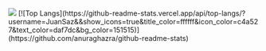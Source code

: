 <img src = "https://github-readme-stats.vercel.app/api?username=JuanSaz&&show_icons=true&title_color=ffffff&icon_color=c4a527&text_color=daf7dc&bg_color=151515">
[![Top Langs](https://github-readme-stats.vercel.app/api/top-langs/?username=JuanSaz&&show_icons=true&title_color=ffffff&icon_color=c4a527&text_color=daf7dc&bg_color=151515)](https://github.com/anuraghazra/github-readme-stats)
